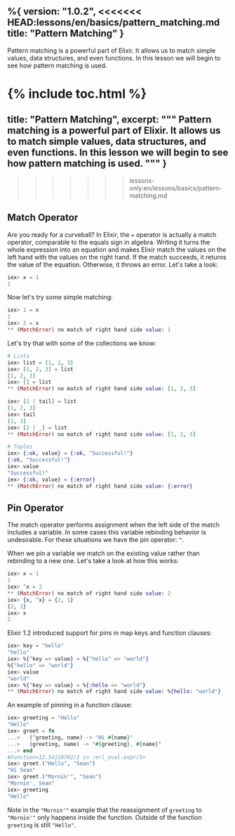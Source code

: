 %{
  version: "1.0.2",
<<<<<<< HEAD:lessons/en/basics/pattern_matching.md
  title: "Pattern Matching"
}
---

Pattern matching is a powerful part of Elixir. It allows us to match simple values, data structures, and even functions.
In this lesson we will begin to see how pattern matching is used.

{% include toc.html %}
=======
  title: "Pattern Matching",
  excerpt: """
  Pattern matching is a powerful part of Elixir. It allows us to match simple values, data structures, and even functions.
  In this lesson we will begin to see how pattern matching is used.
  """
}
---
>>>>>>> lessons-only:en/lessons/basics/pattern-matching.md

## Match Operator

Are you ready for a curveball? In Elixir, the `=` operator is actually a match operator, comparable to the equals sign in algebra. Writing it turns the whole expression into an equation and makes Elixir match the values on the left hand with the values on the right hand. If the match succeeds, it returns the value of the equation. Otherwise, it throws an error. Let's take a look:

```elixir
iex> x = 1
1
```

Now let's try some simple matching:

```elixir
iex> 1 = x
1
iex> 2 = x
** (MatchError) no match of right hand side value: 1
```

Let's try that with some of the collections we know:

```elixir
# Lists
iex> list = [1, 2, 3]
iex> [1, 2, 3] = list
[1, 2, 3]
iex> [] = list
** (MatchError) no match of right hand side value: [1, 2, 3]

iex> [1 | tail] = list
[1, 2, 3]
iex> tail
[2, 3]
iex> [2 | _] = list
** (MatchError) no match of right hand side value: [1, 2, 3]

# Tuples
iex> {:ok, value} = {:ok, "Successful!"}
{:ok, "Successful!"}
iex> value
"Successful!"
iex> {:ok, value} = {:error}
** (MatchError) no match of right hand side value: {:error}
```

## Pin Operator

The match operator performs assignment when the left side of the match includes a variable.
In some cases this variable rebinding behavior is undesirable.
For these situations we have the pin operator: `^`.

When we pin a variable we match on the existing value rather than rebinding to a new one.
Let's take a look at how this works:

```elixir
iex> x = 1
1
iex> ^x = 2
** (MatchError) no match of right hand side value: 2
iex> {x, ^x} = {2, 1}
{2, 1}
iex> x
2
```

Elixir 1.2 introduced support for pins in map keys and function clauses:

```elixir
iex> key = "hello"
"hello"
iex> %{^key => value} = %{"hello" => "world"}
%{"hello" => "world"}
iex> value
"world"
iex> %{^key => value} = %{:hello => "world"}
** (MatchError) no match of right hand side value: %{hello: "world"}
```

An example of pinning in a function clause:

```elixir
iex> greeting = "Hello"
"Hello"
iex> greet = fn
...>   (^greeting, name) -> "Hi #{name}"
...>   (greeting, name) -> "#{greeting}, #{name}"
...> end
#Function<12.54118792/2 in :erl_eval.expr/5>
iex> greet.("Hello", "Sean")
"Hi Sean"
iex> greet.("Mornin'", "Sean")
"Mornin', Sean"
iex> greeting
"Hello"
```

Note in the `"Mornin'"` example that the reassignment of `greeting` to `"Mornin'"` only happens inside the function. Outside of the function `greeting` is still `"Hello"`.

